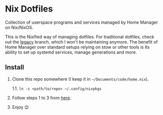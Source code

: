 # Nix Dotfiles

Collection of userspace programs and services managed by Home Manager on
Nix/NixOS.

This is the Nixified way of managing dotfiles. For traditional dotfiles, check
out the [legacy](https://github.com/fufexan/dotfiles/tree/legacy) branch, which
I won't be maintaining anymore. The benefit of Home Manager over standard setups
relying on stow or other tools is its ability to set up systemd services, manage
generations and more.

## Install

1. Clone this repo somewhere (I keep it in `~/Documents/code/home.nix`).

	1.1. `ln -s <path/to/repo> ~/.config/nixpkgs`

2. Follow steps 1 to 3 from
   [here](https://github.com/nix-community/home-manager#installation).

3. Enjoy 😉
